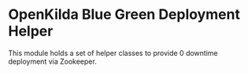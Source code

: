 # OpenKilda Blue Green Deployment Helper

This module holds a set of helper classes to provide 0 downtime deployment via Zookeeper.
